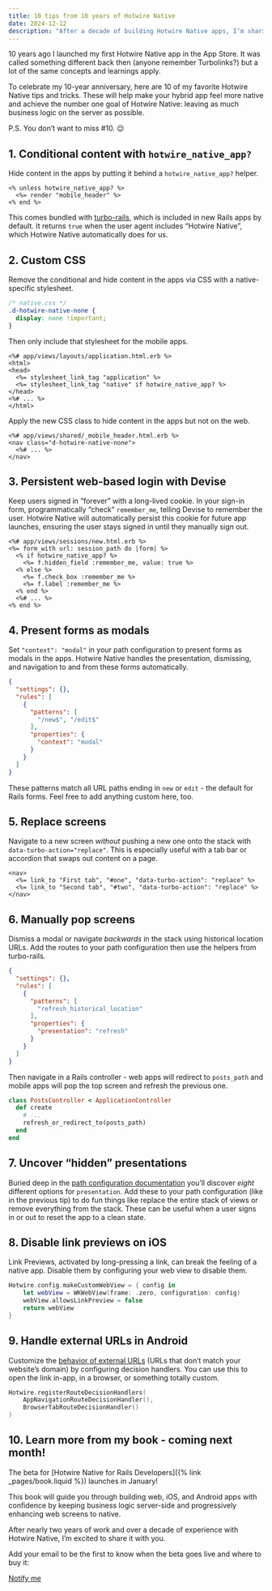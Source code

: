 ```yaml
---
title: 10 tips from 10 years of Hotwire Native
date: 2024-12-12
description: "After a decade of building Hotwire Native apps, I’m sharing my top 10 tips to help you keep logic on the server and make hybrid app development even easier."
---
```


10 years ago I launched my first Hotwire Native app in the App Store. It was called something different back then (anyone remember Turbolinks?) but a lot of the same concepts and learnings apply.

To celebrate my 10-year anniversary, here are 10 of my favorite Hotwire Native tips and tricks. These will help make your hybrid app feel more native and achieve the number one goal of Hotwire Native: leaving as much business logic on the server as possible.

P.S. You don’t want to miss #10. 😉

## 1. Conditional content with `hotwire_native_app?`

Hide content in the apps by putting it behind a `hotwire_native_app?` helper.

```erb
<% unless hotwire_native_app? %>
  <%= render "mobile_header" %>
<% end %>
```

This comes bundled with [turbo-rails](https://github.com/hotwired/turbo-rails), which is included in new Rails apps by default. It returns `true` when the user agent includes “Hotwire Native”, which Hotwire Native automatically does for us.

## 2. Custom CSS

Remove the conditional and hide content in the apps via CSS with a native-specific stylesheet.

```css
/* native.css */
.d-hotwire-native-none {
  display: none !important;
}
```

Then only include that stylesheet for the mobile apps.

```erb
<%# app/views/layouts/application.html.erb %>
<html>
<head>
  <%= stylesheet_link_tag "application" %>
  <%= stylesheet_link_tag "native" if hotwire_native_app? %>
</head>
<%# ... %>
</html>
```

Apply the new CSS class to hide content in the apps but not on the web.

```erb
<%# app/views/shared/_mobile_header.html.erb %>
<nav class="d-hotwire-native-none">
  <%# ... %>
</nav>
```

## 3. Persistent web-based login with Devise

Keep users signed in “forever” with a long-lived cookie. In your sign-in form, programmatically “check” `remember_me`, telling Devise to remember the user. Hotwire Native will automatically persist this cookie for future app launches, ensuring the user stays signed in until they manually sign out.

```erb
<%# app/views/sessions/new.html.erb %>
<%= form_with url: session_path do |form| %>
  <% if hotwire_native_app? %>
    <%= f.hidden_field :remember_me, value: true %>
  <% else %>
    <%= f.check_box :remember_me %>
    <%= f.label :remember_me %>
  <% end %>
  <%# ... %>
<% end %>
```

## 4. Present forms as modals

Set `"context": "modal"` in your path configuration to present forms as modals in the apps. Hotwire Native handles the presentation, dismissing, and navigation to and from these forms automatically.

```json
{
  "settings": {},
  "rules": [
    {
      "patterns": [
        "/new$", "/edit$"
      ],
      "properties": {
        "context": "modal"
      }
    }
  ]
}
```

These patterns match all URL paths ending in `new` or `edit` - the default for Rails forms. Feel free to add anything custom here, too.

## 5. Replace screens

Navigate to a new screen *without* pushing a new one onto the stack with `data-turbo-action="replace"`. This is especially useful with a tab bar or accordion that swaps out content on a page.

```erb
<nav>
  <%= link_to "First tab", "#one", "data-turbo-action": "replace" %>
  <%= link_to "Second tab", "#two", "data-turbo-action": "replace" %>
</nav>
```

## 6. Manually pop screens

Dismiss a modal or navigate *backwards* in the stack using historical location URLs. Add the routes to your path configuration then use the helpers from turbo-rails.

```json
{
  "settings": {},
  "rules": [
    {
      "patterns": [
        "refresh_historical_location"
      ],
      "properties": {
        "presentation": "refresh"
      }
    }
  ]
}
```

Then navigate in a Rails controller - web apps will redirect to `posts_path` and mobile apps will pop the top screen and refresh the previous one.

```ruby
class PostsController < ApplicationController
  def create
    # ...
    refresh_or_redirect_to(posts_path) 
  end
end
```

## 7. Uncover “hidden” presentations

Buried deep in the [path configuration documentation](https://native.hotwired.dev/reference/path-configuration#properties) you’ll discover *eight* different options for `presentation`. Add these to your path configuration (like in the previous tip) to do fun things like replace the entire stack of views or remove everything from the stack. These can be useful when a user signs in or out to reset the app to a clean state.

## 8. Disable link previews on iOS

Link Previews, activated by long-pressing a link, can break the feeling of a native app. Disable them by configuring your web view to disable them.

```swift
Hotwire.config.makeCustomWebView = { config in
    let webView = WKWebView(frame: .zero, configuration: config)
    webView.allowsLinkPreview = false
    return webView
}
```

## 9. Handle external URLs in Android

Customize the [behavior of external URLs](https://native.hotwired.dev/android/reference#handling-url-routes) (URLs that don’t match your website’s domain) by configuring decision handlers. You can use this to open the link in-app, in a browser, or something totally custom.

```kotlin
Hotwire.registerRouteDecisionHandlers(
    AppNavigationRouteDecisionHandler(),
    BrowserTabRouteDecisionHandler()
)
```

## 10. Learn more from my book - coming next month!

The beta for [Hotwire Native for Rails Developers]({% link _pages/book.liquid %}) launches in January!

This book will guide you through building web, iOS, and Android apps with confidence by keeping business logic server-side and progressively enhancing web screens to native.

After nearly two years of work and over a decade of experience with Hotwire Native, I’m excited to share it with you.

Add your email to be the first to know when the beta goes live and where to buy it:

<a href="{% link _pages/book.liquid %}" class="button button-primary button-lg">Notify me</a>
